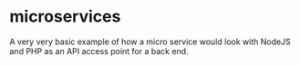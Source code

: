 # microservices
A very very basic example of how a micro service would look with NodeJS and PHP as an API access point for a back end.
